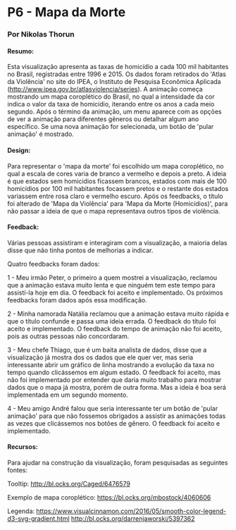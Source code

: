 
P6 - Mapa da Morte
===========================
### Por Nikolas Thorun

#### Resumo:

Esta visualização apresenta as taxas de homicídio a cada 100 mil habitantes no Brasil, registradas entre 1996 e 2015.
Os dados foram retirados do 'Atlas da Violência' no site do IPEA, o Instituto de Pesquisa Econômica Aplicada (http://www.ipea.gov.br/atlasviolencia/series).
A animação começa mostrando um mapa coroplético do Brasil, no qual a intensidade da cor indica o valor da taxa de homicídio, iterando entre os anos a cada meio segundo.
Após o término da animação, um menu aparece com as opções de ver a animação para diferentes gêneros ou detalhar algum ano específico.
Se uma nova animação for selecionada, um botão de 'pular animação' é mostrado.

#### Design:

Para representar o 'mapa da morte' foi escolhido um mapa coroplético, no qual a escala de cores varia de branco a vermelho e depois a preto.
A ideia é que estados sem homicidios ficassem brancos, estados com mais de 100 homicídios por 100 mil habitantes focassem pretos e o restante dos estados variassem entre rosa claro e vermelho escuro.
Após os feedbacks, o título foi alterado de 'Mapa da Violência' para 'Mapa da Morte (Homicídios)', para não passar a ideia de que o mapa representava outros tipos de violência.

#### Feedback:

Várias pessoas assistiram e interagiram com a visualização, a maioria delas disse que não tinha pontos de melhorias a indicar.

Quatro feedbacks foram dados:

1 - Meu irmão Peter, o primeiro a quem mostrei a visualização, reclamou que a animação estava muito lenta e que ninguém tem este tempo para assistí-la hoje em dia.
O feedback foi aceito e implementado. Os próximos feedbacks foram dados após essa modificação.

2 - Minha namorada Natália reclamou que a animação estava muito rápida e que o título confunde e passa uma ideia errada.
O feedback do título foi aceito e implementado. O feedback do tempo de animação não foi aceito, pois as outras pessoas não concordaram.

3 - Meu chefe Thiago, que é um baita analista de dados, disse que a visualização já mostra dos os dados que ele quer ver, mas seria interessante abrir um gráfico de linha mostrando a evolução da taxa no tempo quando clicássemos em algum estado.
O feedback foi aceito, mas não foi implementado por entender que daria muito trabalho para mostrar dados que o mapa já mostra, porém de outra forma. Mas a ideia é boa será implementada em um segundo momento.

4 - Meu amigo André falou que seria interessante ter um botão de 'pular animação' para que não fossemos obrigados a assistir as animações todas as vezes que clicássemos nos botões de gênero.
O feedback foi aceito e implementado.

#### Recursos:

Para ajudar na construção da visualização, foram pesquisadas as seguintes fontes:

Tooltip:
http://bl.ocks.org/Caged/6476579

Exemplo de mapa coroplético:
https://bl.ocks.org/mbostock/4060606

Legenda:
https://www.visualcinnamon.com/2016/05/smooth-color-legend-d3-svg-gradient.html
http://bl.ocks.org/darrenjaworski/5397362
